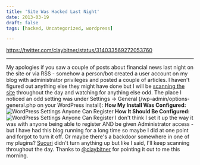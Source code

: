 ```yaml
---
title: 'Site Was Hacked Last Night'
date: 2013-03-19
draft: false
tags: [hacked, Uncategorized, wordpress]

---
```


https://twitter.com/claybitner/status/314033569272053760

* * *

My apologies if you saw a couple of posts about financial news last night on the site or via RSS - somehow a person/bot created a user account on my blog with administrator privileges and posted a couple of articles. I haven't figured out anything else they might have done but I will be [scanning the site](http://sucuri.net) throughout the day and watching for anything else odd. The place I noticed an odd setting was under Settings -> General (/wp-admin/options-general.php on your WordPress install): **How My Install Was Configured:** ![WordPress Settings Anyone Can Register](https://chrisenns.com/wp-content/uploads/2013/03/Screen-Shot-2013-03-19-at-9.48.40-AM.png) **How It Should Be Configured:** ![WordPress Settings Anyone Can Register](https://chrisenns.com/wp-content/uploads/2013/03/Screen-Shot-2013-03-19-at-9.48.33-AM.png) I don't think I set it up the way it was with anyone being able to register AND be given Administrator access - but I have had this blog running for a long time so maybe I did at one point and forgot to turn it off. Or maybe there's a backdoor somewhere in one of my plugins? [Sucuri](http://sucuri.net) didn't turn anything up but like I said, I'll keep scanning throughout the day. Thanks to [@claybitner](https://twitter.com/claybitner/status/314033569272053760) for pointing it out to me this morning.